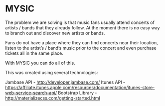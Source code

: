 # MYSIC
The problem we are solving is that music fans usually attend concerts of artists / bands that they already follow. At the moment there is no easy way to branch out and discover new artists or bands. 

Fans do not have a place where they can find concerts near their location, listen to the artist’s / band’s music prior to the concert and even purchase tickets all in the same place. 

With MYSIC you can do all of this.

This was created using several technologies:

  Jambase API - http://developer.jambase.com/
  Itunes API - https://affiliate.itunes.apple.com/resources/documentation/itunes-store-web-service-search-api/
  Bootstrap Library - http://materializecss.com/getting-started.html
  
